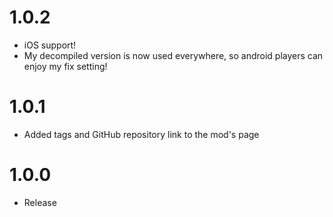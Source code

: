 # 1.0.2
* iOS support!
* My decompiled version is now used everywhere, so android players can enjoy my fix setting!

# 1.0.1
* Added tags and GitHub repository link to the mod's page

# 1.0.0
* Release
